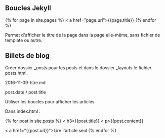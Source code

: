 ## Boucles Jekyll

 
 {% for page in site.pages %}
  < a href="page.url">{{page.title}}</a >
 {% endfor %}
 
 
 Permet d'afficher le titre de la page dans la page elle-même, sans fichier de template ou autre.
 
 
 ## Billets de blog
 
 Créer dossier _posts pour les posts et dans le dossier _layouts le fichier posts.html.
 
 
 2016-11-09-titre.md
 
 post.date / post.title
 
 
 Utiliser les boucles pour afficher les articles.
 
  Dans index.html :
 
 {% for post in site.posts %}
  < h3>{{post.title}}</h3 >
  < p>{{post.content}}</p >
  < a href="{{post.url}}">Lire l'article seul</a >
 {% endfor %}
 
